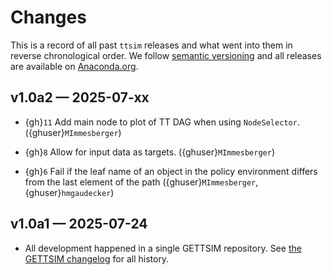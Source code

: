 # Changes

This is a record of all past `ttsim` releases and what went into them in reverse
chronological order. We follow [semantic versioning](https://semver.org/) and all
releases are available on [Anaconda.org](https://anaconda.org/conda-forge/ttsim).

## v1.0a2 — 2025-07-xx

- {gh}`11` Add main node to plot of TT DAG when using `NodeSelector`.
  ({ghuser}`MImmesberger`)

- {gh}`8` Allow for input data as targets. ({ghuser}`MImmesberger`)

- {gh}`6` Fail if the leaf name of an object in the policy environment differs from the
  last element of the path ({ghuser}`MImmesberger`, {ghuser}`hmgaudecker`)

## v1.0a1 — 2025-07-24

- All development happened in a single GETTSIM repository. See
  [the GETTSIM changelog](https://gettsim.readthedocs.io/en/latest/changes.html) for all
  history.
